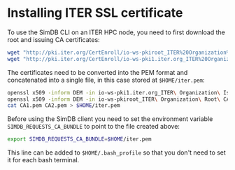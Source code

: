# Installing ITER SSL certificate

To use the SimDB CLI on an ITER HPC node, you need to first download the root and issuing CA certificates:

```bash
wget "http://pki.iter.org/CertEnroll/io-ws-pkiroot_ITER%20Organization%20Root%20CA.crt"
wget "http://pki.iter.org/CertEnroll/io-ws-pki1.iter.org_ITER%20Organization%20Issuing%20CA1.crt"
```

The certificates need to be converted into the PEM format and concatenated into a single file, in this case stored at `$HOME/iter.pem`:

```bash
openssl x509 -inform DEM -in io-ws-pki1.iter.org_ITER\ Organization\ Issuing\ CA1.crt -out CA1.pem
openssl x509 -inform DEM -in io-ws-pkiroot_ITER\ Organization\ Root\ CA.crt -out CA2.pem
cat CA1.pem CA2.pem > $HOME/iter.pem
```

Before using the SimDB client you need to set the environment variable `SIMDB_REQUESTS_CA_BUNDLE` to point to the file created above:

```bash
export SIMDB_REQUESTS_CA_BUNDLE=$HOME/iter.pem
```

This line can be added to `$HOME/.bash_profile` so that you don't need to set it for each bash terminal. 